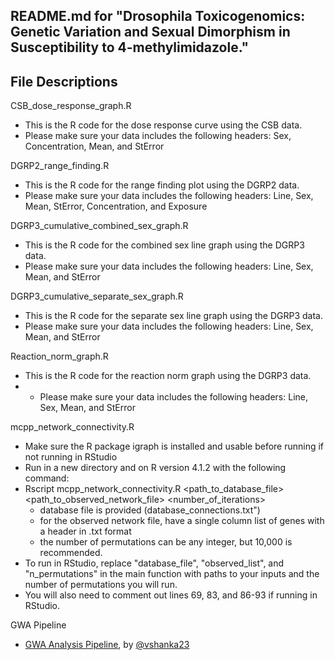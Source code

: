 
## README.md for "Drosophila Toxicogenomics: Genetic Variation and Sexual Dimorphism in Susceptibility to 4-methylimidazole."

## **File Descriptions**

CSB_dose_response_graph.R
- This is the R code for the dose response curve using the CSB data.
- Please make sure your data includes the following headers: Sex, Concentration, Mean, and StError

DGRP2_range_finding.R
- This is the R code for the range finding plot using the DGRP2 data.
- Please make sure your data includes the following headers: Line, Sex, Mean, StError, Concentration, and Exposure

DGRP3_cumulative_combined_sex_graph.R
- This is the R code for the combined sex line graph using the DGRP3 data.
- Please make sure your data includes the following headers: Line, Sex, Mean, and StError

DGRP3_cumulative_separate_sex_graph.R
- This is the R code for the separate sex line graph using the DGRP3 data.
- Please make sure your data includes the following headers: Line, Sex, Mean, and StError

Reaction_norm_graph.R
- This is the R code for the reaction norm graph using the DGRP3 data.
- - Please make sure your data includes the following headers: Line, Sex, Mean, and StError

mcpp_network_connectivity.R
- Make sure the R package igraph is installed and usable before running if not running in RStudio
- Run in a new directory and on R version 4.1.2 with the following command: 
- Rscript mcpp_network_connectivity.R <path_to_database_file> <path_to_observed_network_file> <number_of_iterations>
    - database file is provided (database_connections.txt")
    - for the observed network file, have a single column list of genes with a header in .txt format
    - the number of permutations can be any integer, but 10,000 is recommended.
- To run in RStudio, replace "database_file", "observed_list", and "n_permutations" in the main function with paths to your inputs and the number of permutations you will run.
- You will also need to comment out lines 69, 83, and 86-93 if running in RStudio.

GWA Pipeline
- [GWA Analysis Pipeline](https://github.com/vshanka23/dgrp_gwas_final), by [@vshanka23](https://github.com/vshanka23)
